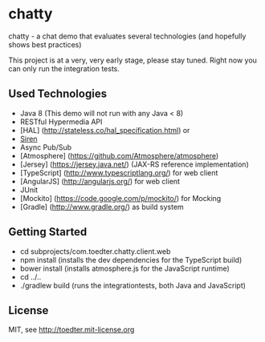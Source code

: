 chatty
======

chatty - a chat demo that evaluates several technologies (and hopefully shows best practices)

This project is at a very, very early stage, please stay tuned.
Right now you can only run the integration tests.

Used Technologies
-----------------
* Java 8 (This demo will not run with any Java < 8)
* RESTful Hypermedia API
 * [HAL] (http://stateless.co/hal_specification.html) or
 * [Siren](https://github.com/kevinswiber/siren)
* Async Pub/Sub
 * [Atmosphere] (https://github.com/Atmosphere/atmosphere)
* [Jersey] (https://jersey.java.net/) (JAX-RS reference implementation)
* [TypeScript] (http://www.typescriptlang.org/) for web client
* [AngularJS] (http://angularjs.org/) for web client
* JUnit
* [Mockito] (https://code.google.com/p/mockito/) for Mocking
* [Gradle] (http://www.gradle.org/) as build system

Getting Started
---------------
* cd subprojects/com.toedter.chatty.client.web
* npm install (installs the dev dependencies for the TypeScript build)
* bower install (installs atmosphere.js for the JavaScript runtime)
* cd ../..
* ./gradlew build (runs the integrationtests, both Java and JavaScript)

License
-------
MIT, see http://toedter.mit-license.org
